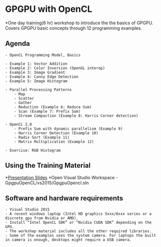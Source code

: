 # GPGPU with OpenCL
*One day training(6 hr) workshop to introduce the the basics of GPGPU. Covers GPGPU basic concepts through 12 programming examples.

## Agenda
    - OpenCL Programming Model, Basics

    - Example 1: Vector Addition
    - Example 2: Color Inversion (OpenGL interop)
    - Example 3: Image Gradient
    - Example 4: Canny Edge Detection
    - Example 5: Image Histogram
    
    - Parallel Processing Patterns
        - Map
        - Scatter
        - Gather
        - Reduction (Example 6: Reduce Sum)
        - Scan (Example 7: Prefix Sum)
        - Stream Compaction (Example 8: Harris Corner detection)
        
    - OpenCL 2.0
        - Prefix Sum with dynamic parallelism (Example 9)
        - Harris Corner Detection (Example 10)
        - Radix Sort (Example 11)
        - Matrix Multiplication (Example 12) 

    - Exercise: RGB Histogram

## Using the Training Material
*[Presentation Slides](https://github.com/premsasidharan/GpgpuOpenCL/blob/master/docs/heterogeneous%20computing.pdf)
*Open Visual Studio Workspace - GpgpuOpenCL/vs2015/GpgpuOpencl.sln

## Software and hardware requirements
    - Visual Studio 2015
    - A recent windows laptop (Intel HD graphics 5xxx/6xxx series or a discrete gpu from Nvidia or AMD).
    - Install “Intel OpenCL SDK” or “Nvidia CUDA SDK” depending on the GPU.
    - The workshop material includes all the other required libraries.
    - Some of the examples uses the system camera. For laptops the built in camera is enough, desktops might require a USB camera.
